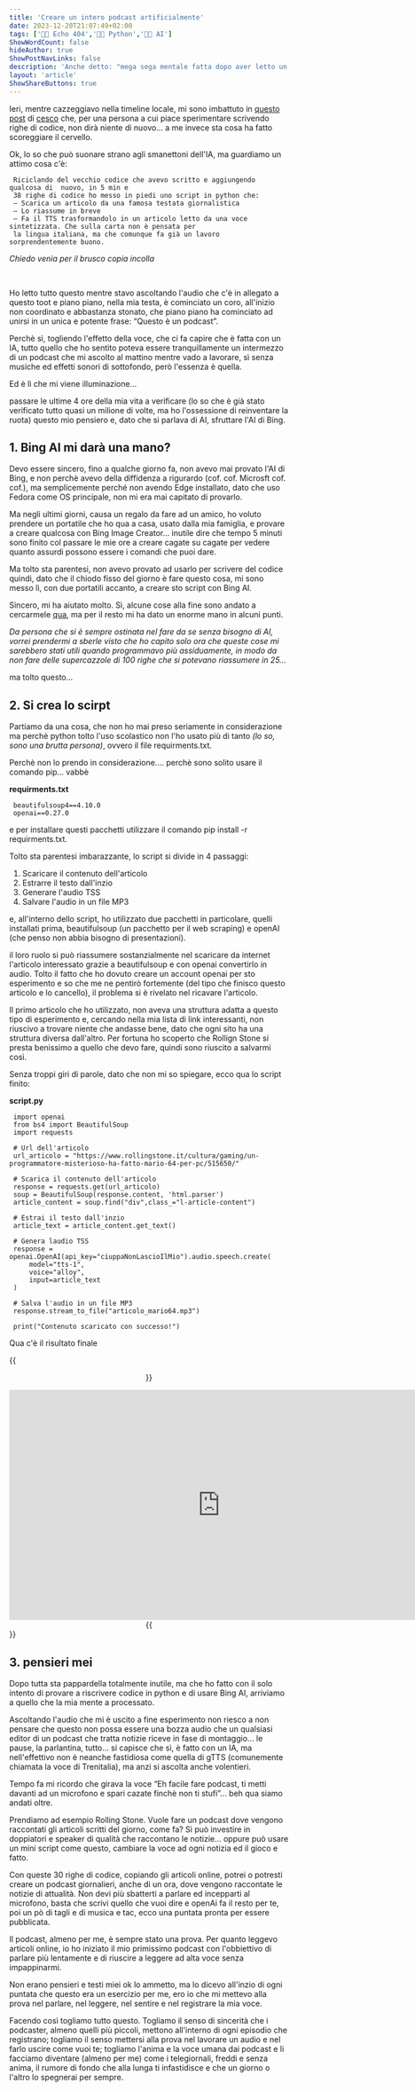 ```yaml
---
title: 'Creare un intero podcast artificialmente'
date: 2023-12-20T21:07:49+02:00
tags: ['👨‍💻 Echo 404','👨‍💻 Python','👨‍💻 AI']
ShowWordCount: false
hideAuthor: true
ShowPostNavLinks: false
description: 'Anche detto: "mega sega mentale fatta dopo aver letto un Toot"'
layout: 'article'
ShowShareButtons: true
---
```


Ieri, mentre cazzeggiavo nella timeline locale, mi sono imbattuto in  [questo post](https://livellosegreto.it/@cesco/111606253044821035) di [cesco](https://livellosegreto.it/@cesco) che, per una persona a cui piace sperimentare scrivendo righe di codice, non dirà niente di nuovo... a me invece sta cosa ha fatto scoreggiare il cervello.

Ok, lo so che può suonare strano agli smanettoni dell'IA, ma guardiamo un attimo cosa c'è:

```
 Riciclando del vecchio codice che avevo scritto e aggiungendo qualcosa di  nuovo, in 5 min e 
 38 righe di codice ho messo in piedi uno script in python che:
 – Scarica un articolo da una famosa testata giornalistica
 – Lo riassume in breve
 – Fa il TTS trasformandolo in un articolo letto da una voce sintetizzata. Che sulla carta non è pensata per 
 la lingua italiana, ma che comunque fa già un lavoro sorprendentemente buono.
```
_Chiedo venia per il brusco copia incolla_

<br />

Ho letto tutto questo mentre stavo ascoltando l'audio che c'è in allegato a questo toot e piano piano, nella mia testa, è cominciato un coro, all'inizio non coordinato e abbastanza stonato, che piano piano ha cominciato ad unirsi in un unica e potente frase: “Questo è un podcast”.

Perchè sì, togliendo l'effetto della voce, che ci fa capire che è fatta con un IA, tutto quello che ho sentito poteva essere tranquillamente un intermezzo di un podcast che mi ascolto al mattino mentre vado a lavorare, sì senza musiche ed effetti sonori di sottofondo, però l'essenza è quella.

Ed è lì che mi viene illuminazione...

passare le ultime 4 ore della mia vita a verificare (lo so che è già stato verificato tutto quasi un milione di volte, ma ho l'ossessione di reinventare la ruota) questo mio pensiero e, dato che si parlava di AI, sfruttare l'AI di Bing.

## 1. Bing AI mi darà una mano?

Devo essere sincero, fino a qualche giorno fa, non avevo mai provato l'AI di Bing, e non perchè avevo della diffidenza a rigurardo (cof. cof. Microsft cof. cof.), ma semplicemente perché non avendo Edge installato, dato che uso Fedora come OS principale, non mi era mai capitato di provarlo.

Ma negli ultimi giorni, causa un regalo da fare ad un amico, ho voluto prendere un portatile che ho qua a casa, usato dalla mia famiglia, e provare a creare qualcosa con Bing Image Creator... inutile dire che tempo 5 minuti sono finito col passare le mie ore a creare cagate su cagate per vedere quanto assurdi possono essere i comandi che puoi dare.

Ma tolto sta parentesi, non avevo provato ad usarlo per scrivere del codice quindi, dato che il chiodo fisso del giorno è fare questo cosa, mi sono messo lì, con due portatili accanto, a creare sto script con Bing AI.

Sincero, mi ha aiutato molto. Sì, alcune cose alla fine sono andato a cercarmele [qua](https://platform.openai.com/), ma per il resto mi ha dato un enorme mano in alcuni punti.

_Da persona che si è sempre ostinata nel fare da se senza bisogno di AI, vorrei prendermi a sberle visto che ho capito solo ora che queste cose mi sarebbero stati utili quando programmavo più assiduamente, in modo da non fare delle supercazzole di 100 righe che si potevano riassumere in 25..._

ma tolto questo...

## 2. Si crea lo scirpt

Partiamo da una cosa, che non ho mai preso seriamente in considerazione ma perchè python tolto l'uso scolastico non l'ho usato più di tanto _(lo so, sono una brutta persona)_, ovvero il file requirments.txt.

Perchè non lo prendo in considerazione.... perchè sono solito usare il comando pip... vabbè

**requirments.txt**
```
 beautifulsoup4==4.10.0
 openai==0.27.0
```

e per installare questi pacchetti utilizzare il comando  pip install -r requirments.txt.

Tolto sta parentesi imbarazzante, lo script si divide in 4 passaggi:

1. Scaricare il contenuto dell'articolo
2. Estrarre il testo dall'inzio
3. Generare l'audio TSS
4. Salvare l'audio in un file MP3 

e, all'interno dello script, ho utilizzato due pacchetti in particolare, quelli installati prima, beautifulsoup (un pacchetto per il web scraping) e openAI (che penso non abbia bisogno di presentazioni).

il loro ruolo si può riassumere sostanzialmente nel scaricare da internet l'articolo interessato grazie a beautifulsoup e con openai convertirlo in audio.
Tolto il fatto che ho dovuto creare un account openai per sto esperimento e so che me ne pentirò fortemente (del tipo che finisco questo articolo e lo cancello), il problema si è rivelato nel ricavare l'articolo.

Il primo articolo che ho utilizzato, non aveva una struttura adatta a questo tipo di esperimento e, cercando nella mia lista di link interessanti, non riuscivo a trovare niente che andasse bene, dato che ogni sito ha una struttura diversa dall'altro. Per fortuna ho scoperto che Rollign Stone si presta benissimo a quello che devo fare, quindi sono riuscito a salvarmi così.

Senza troppi giri di parole, dato che non mi so spiegare, ecco qua lo script finito:

**script.py**

```
 import openai
 from bs4 import BeautifulSoup
 import requests

 # Url dell'articolo
 url_articolo = "https://www.rollingstone.it/cultura/gaming/un-programmatore-misterioso-ha-fatto-mario-64-per-pc/515650/"

 # Scarica il contenuto dell'articolo
 response = requests.get(url_articolo)
 soup = BeautifulSoup(response.content, 'html.parser')
 article_content = soup.find("div",class_="l-article-content")

 # Estrai il testo dall'inzio
 article_text = article_content.get_text()

 # Genera laudio TSS
 response = openai.OpenAI(api_key="ciuppaNonLascioIlMio").audio.speech.create(
     model="tts-1",
     voice="alloy",
     input=article_text   
 )

 # Salva l'audio in un file MP3
 response.stream_to_file("articolo_mario64.mp3") 

 print("Contenuto scaricato con successo!")
```

Qua c'è il risultato finale

{{<center>}}
<iframe width="760" height="415" src="https://www.youtube.com/embed/tvQzAGsA41k?si=Qb_3G2yZz_s2apTV" title="YouTube video player" frameborder="0" allow="accelerometer; autoplay; clipboard-write; encrypted-media; gyroscope; picture-in-picture; web-share" referrerpolicy="strict-origin-when-cross-origin" allowfullscreen></iframe>
{{</center>}}

## 3. pensieri mei

Dopo tutta sta pappardella totalmente inutile, ma che ho fatto con il solo intento di provare a riscrivere codice in python e di usare Bing AI, arriviamo a quello che la mia mente a processato.

Ascoltando l'audio che mi è uscito  a fine esperimento non riesco a non pensare che questo non possa essere una bozza audio che un qualsiasi editor di un podcast che tratta notizie riceve in fase di montaggio... le pause, la parlantina, tutto... si capisce che sì, è fatto con un IA, ma nell'effettivo non è neanche fastidiosa come quella di gTTS (comunemente chiamata la voce di Trenitalia), ma anzi si ascolta anche volentieri.

Tempo fa mi ricordo che girava la voce “Eh facile fare podcast, ti metti davanti ad un microfono e spari cazate finchè non ti stufi”... beh qua siamo andati oltre.

Prendiamo ad esempio Rolling Stone. Vuole fare un podcast dove vengono raccontati gli articoli scritti del giorno, come fa? Sì può investire in doppiatori e speaker di qualità che raccontano le notizie... oppure può usare un mini script come questo, cambiare la voce ad ogni notizia ed il gioco e fatto.

Con queste 30 righe di codice, copiando gli articoli online, potrei o potresti creare un podcast giornalieri, anche di un ora, dove vengono raccontate le notizie di attualità. Non devi più sbatterti a parlare ed incepparti al microfono, basta che scrivi quello che vuoi dire e openAi fa il resto per te, poi un pò di tagli e di musica e tac, ecco una puntata pronta per essere pubblicata.

Il podcast, almeno per me, è sempre stato una prova. Per quanto leggevo articoli online, io ho iniziato il mio primissimo podcast con l'obbiettivo di parlare più lentamente e di riuscire a leggere ad alta voce senza impappinarmi.

Non erano pensieri e testi miei ok lo ammetto, ma lo dicevo all'inzio di ogni puntata che questo era un esercizio per me, ero io che mi mettevo alla prova nel parlare, nel leggere, nel sentire e nel registrare la mia voce.

Facendo così togliamo tutto questo. Togliamo il senso di sincerità che i podcaster, almeno quelli più piccoli, mettono all'interno di ogni episodio che registrano; togliamo il senso mettersi alla prova nel lavorare un audio e nel farlo uscire come vuoi te; togliamo l'anima e la voce umana dai podcast e li facciamo diventare (almeno per me) come i telegiornali, freddi e senza anima, il rumore di fondo che alla lunga ti infastidisce e che un giorno o l'altro lo spegnerai per sempre.